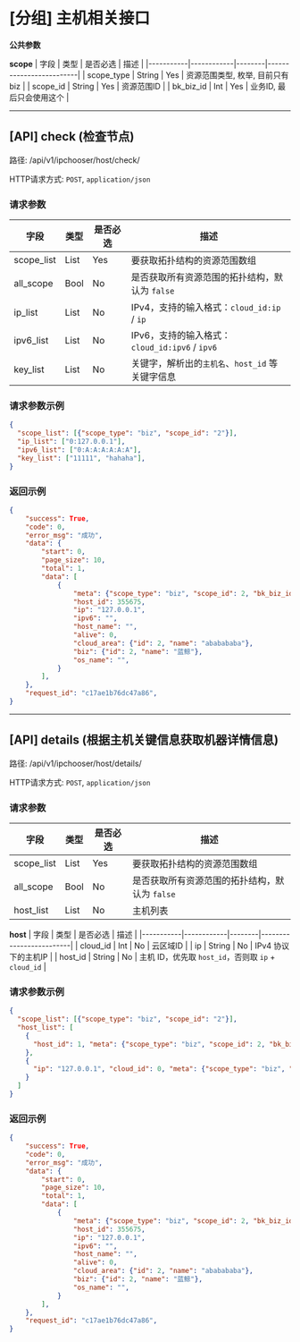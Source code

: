 # [分组] 主机相关接口

**公共参数**

**scope**
| 字段 | 类型 | 是否必选 | 描述  |
|-----------|------------|--------|-------------------------|
| scope_type | String | Yes | 资源范围类型, 枚举, 目前只有biz |
| scope_id | String | Yes | 资源范围ID |
| bk_biz_id | Int | Yes | 业务ID, 最后只会使用这个 |

<hr>

## [API] check (检查节点)

路径: /api/v1/ipchooser/host/check/

HTTP请求方式: `POST`, `application/json`

### 请求参数

| 字段 | 类型 | 是否必选 | 描述  |
|-----------|------------|------|-------------------------|
| scope_list | List | Yes  | 要获取拓扑结构的资源范围数组 |
| all_scope | Bool | No   | 是否获取所有资源范围的拓扑结构，默认为 `false` |
| ip_list | List | No   | IPv4，支持的输入格式：`cloud_id:ip` / `ip` |
| ipv6_list | List | No   | IPv6，支持的输入格式：`cloud_id:ipv6` / `ipv6` |
| key_list | List | No   | 关键字，解析出的`主机名`、`host_id` 等关键字信息 |


### 请求参数示例

```json
{
  "scope_list": [{"scope_type": "biz", "scope_id": "2"}],
  "ip_list": ["0:127.0.0.1"],
  "ipv6_list": ["0:A:A:A:A:A:A"],
  "key_list": ["11111", "hahaha"],
}
```

### 返回示例

```json
{
    "success": True,
    "code": 0,
    "error_msg": "成功",
    "data": {
        "start": 0,
        "page_size": 10,
        "total": 1,
        "data": [
            {
                "meta": {"scope_type": "biz", "scope_id": 2, "bk_biz_id": 2},
                "host_id": 355675,
                "ip": "127.0.0.1",
                "ipv6": "",
                "host_name": "",
                "alive": 0,
                "cloud_area": {"id": 2, "name": "ababababa"},
                "biz": {"id": 2, "name": "蓝鲸"},
                "os_name": "",
            }
        ],
    },
    "request_id": "c17ae1b76dc47a86",
}
```

<hr>

## [API] details (根据主机关键信息获取机器详情信息)

路径: /api/v1/ipchooser/host/details/

HTTP请求方式: `POST`, `application/json`

### 请求参数

| 字段 | 类型 | 是否必选 | 描述  |
|-----------|------------|------|-------------------------|
| scope_list | List | Yes  | 要获取拓扑结构的资源范围数组 |
| all_scope | Bool | No   | 是否获取所有资源范围的拓扑结构，默认为 `false` |
| host_list | List | No   | 主机列表 |

**host**
| 字段 | 类型 | 是否必选 | 描述  |
|-----------|------------|--------|-------------------------|
| cloud_id | Int | No | 云区域ID |
| ip | String | No | IPv4 协议下的主机IP |
| host_id | String | No | 主机 ID，优先取 `host_id`，否则取 `ip` + `cloud_id` |


### 请求参数示例

```json
{
  "scope_list": [{"scope_type": "biz", "scope_id": "2"}],
  "host_list": [
    {
      "host_id": 1, "meta": {"scope_type": "biz", "scope_id": 2, "bk_biz_id": 2}
    },
    {
      "ip": "127.0.0.1", "cloud_id": 0, "meta": {"scope_type": "biz", "scope_id": 2, "bk_biz_id": 2}
    }
  ]
}
```

### 返回示例

```json
{
    "success": True,
    "code": 0,
    "error_msg": "成功",
    "data": {
        "start": 0,
        "page_size": 10,
        "total": 1,
        "data": [
            {
                "meta": {"scope_type": "biz", "scope_id": 2, "bk_biz_id": 2},
                "host_id": 355675,
                "ip": "127.0.0.1",
                "ipv6": "",
                "host_name": "",
                "alive": 0,
                "cloud_area": {"id": 2, "name": "ababababa"},
                "biz": {"id": 2, "name": "蓝鲸"},
                "os_name": "",
            }
        ],
    },
    "request_id": "c17ae1b76dc47a86",
}
```
